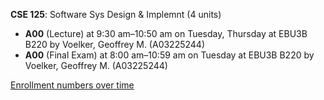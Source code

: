 **CSE 125**: Software Sys Design & Implemnt (4 units)

- **A00** (Lecture) at 9:30 am–10:50 am on Tuesday, Thursday at EBU3B B220 by Voelker, Geoffrey M. (A03225244)
- **A00** (Final Exam) at 8:00 am–10:59 am on Tuesday at EBU3B B220 by Voelker, Geoffrey M. (A03225244)

[Enrollment numbers over time](./CSE125.tsv)
